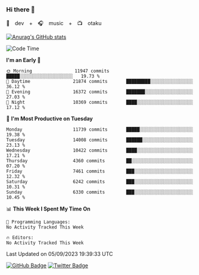 ### Hi there 👋

🚀　dev　+　🎧　music　+　📺　otaku


[![Anurag's GitHub stats](https://github-readme-stats.vercel.app/api?username=koheitasaka&count_private=true&show_icons=true&theme=monokai)](https://github.com/koheitasaka/github-readme-stats)

<!--START_SECTION:waka-->
![Code Time](http://img.shields.io/badge/Code%20Time-1%2C161%20hrs%2023%20mins-blue)

**I'm an Early 🐤** 

```text
🌞 Morning                11947 commits       █████░░░░░░░░░░░░░░░░░░░░   19.73 % 
🌆 Daytime                21874 commits       █████████░░░░░░░░░░░░░░░░   36.12 % 
🌃 Evening                16372 commits       ███████░░░░░░░░░░░░░░░░░░   27.03 % 
🌙 Night                  10369 commits       ████░░░░░░░░░░░░░░░░░░░░░   17.12 % 
```
📅 **I'm Most Productive on Tuesday** 

```text
Monday                   11739 commits       █████░░░░░░░░░░░░░░░░░░░░   19.38 % 
Tuesday                  14008 commits       ██████░░░░░░░░░░░░░░░░░░░   23.13 % 
Wednesday                10422 commits       ████░░░░░░░░░░░░░░░░░░░░░   17.21 % 
Thursday                 4360 commits        ██░░░░░░░░░░░░░░░░░░░░░░░   07.20 % 
Friday                   7461 commits        ███░░░░░░░░░░░░░░░░░░░░░░   12.32 % 
Saturday                 6242 commits        ███░░░░░░░░░░░░░░░░░░░░░░   10.31 % 
Sunday                   6330 commits        ███░░░░░░░░░░░░░░░░░░░░░░   10.45 % 
```


📊 **This Week I Spent My Time On** 

```text
💬 Programming Languages: 
No Activity Tracked This Week

🔥 Editors: 
No Activity Tracked This Week
```


 Last Updated on 05/09/2023 19:39:33 UTC
<!--END_SECTION:waka-->

[![GitHub Badge](https://img.shields.io/badge/GitHub-100000?style=for-the-badge&logo=github&logoColor=white)](https://github.com/koheitasaka)
[![Twitter Badge](https://img.shields.io/badge/Twitter-1DA1F2?style=for-the-badge&logo=twitter&logoColor=white)](https://twitter.com/sleep_asleep_)
